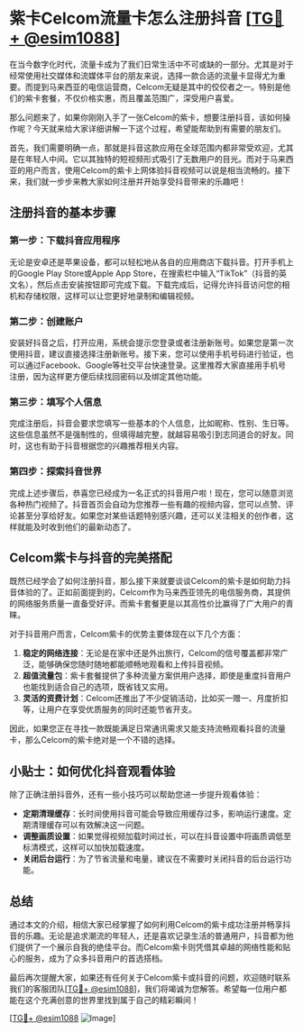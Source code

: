 # 紫卡Celcom流量卡怎么注册抖音 [[TG💪+ @esim1088](https://t.me/s/esim1088)]

在当今数字化时代，流量卡成为了我们日常生活中不可或缺的一部分。尤其是对于经常使用社交媒体和流媒体平台的朋友来说，选择一款合适的流量卡显得尤为重要。而提到马来西亚的电信运营商，Celcom无疑是其中的佼佼者之一。特别是他们的紫卡套餐，不仅价格实惠，而且覆盖范围广，深受用户喜爱。

那么问题来了，如果你刚刚入手了一张Celcom的紫卡，想要注册抖音，该如何操作呢？今天就来给大家详细讲解一下这个过程，希望能帮助到有需要的朋友们。

首先，我们需要明确一点，那就是抖音这款应用在全球范围内都非常受欢迎，尤其是在年轻人中间。它以其独特的短视频形式吸引了无数用户的目光。而对于马来西亚的用户而言，使用Celcom的紫卡上网体验抖音视频可以说是相当流畅的。接下来，我们就一步步来教大家如何注册并开始享受抖音带来的乐趣吧！

## 注册抖音的基本步骤

### 第一步：下载抖音应用程序
无论是安卓还是苹果设备，都可以轻松地从各自的应用商店下载抖音。打开手机上的Google Play Store或Apple App Store，在搜索栏中输入“TikTok”（抖音的英文名），然后点击安装按钮即可完成下载。下载完成后，记得允许抖音访问您的相机和存储权限，这样可以让您更好地录制和编辑视频。

### 第二步：创建账户
安装好抖音之后，打开应用，系统会提示您登录或者注册新账号。如果您是第一次使用抖音，建议直接选择注册新账号。接下来，您可以使用手机号码进行验证，也可以通过Facebook、Google等社交平台快速登录。这里推荐大家直接用手机号注册，因为这样更方便后续找回密码以及绑定其他功能。

### 第三步：填写个人信息
完成注册后，抖音会要求您填写一些基本的个人信息，比如昵称、性别、生日等。这些信息虽然不是强制性的，但填得越完整，就越容易吸引到志同道合的好友。同时，这也有助于抖音根据您的兴趣推荐相关内容。

### 第四步：探索抖音世界
完成上述步骤后，恭喜您已经成为一名正式的抖音用户啦！现在，您可以随意浏览各种热门视频了。抖音首页会自动为您推荐一些有趣的视频内容，您可以点赞、评论甚至分享给好友。如果您对某些话题特别感兴趣，还可以关注相关的创作者，这样就能及时收到他们的最新动态了。

## Celcom紫卡与抖音的完美搭配

既然已经学会了如何注册抖音，那么接下来就要谈谈Celcom的紫卡是如何助力抖音体验的了。正如前面提到的，Celcom作为马来西亚领先的电信服务商，其提供的网络服务质量一直备受好评。而紫卡套餐更是以其高性价比赢得了广大用户的青睐。

对于抖音用户而言，Celcom紫卡的优势主要体现在以下几个方面：

1. **稳定的网络连接**：无论是在家中还是外出旅行，Celcom的信号覆盖都非常广泛，能够确保您随时随地都能顺畅地观看和上传抖音视频。
2. **超值流量包**：紫卡套餐提供了多种流量方案供用户选择，即使是重度抖音用户也能找到适合自己的选项，既省钱又实用。
3. **灵活的资费计划**：Celcom还推出了不少促销活动，比如买一赠一、月度折扣等，让用户在享受优质服务的同时还能节省开支。

因此，如果您正在寻找一款既能满足日常通讯需求又能支持流畅观看抖音的流量卡，那么Celcom的紫卡绝对是一个不错的选择。

## 小贴士：如何优化抖音观看体验

除了正确注册抖音外，还有一些小技巧可以帮助您进一步提升观看体验：

- **定期清理缓存**：长时间使用抖音可能会导致应用缓存过多，影响运行速度。定期清理缓存可以有效解决这一问题。
- **调整画质设置**：如果觉得视频加载时间过长，可以在抖音设置中将画质调低至标清模式，这样可以加快加载速度。
- **关闭后台运行**：为了节省流量和电量，建议在不需要时关闭抖音的后台运行功能。

## 总结

通过本文的介绍，相信大家已经掌握了如何利用Celcom的紫卡成功注册并畅享抖音的乐趣。无论是追求潮流的年轻人，还是喜欢记录生活的普通用户，抖音都为他们提供了一个展示自我的绝佳平台。而Celcom紫卡则凭借其卓越的网络性能和贴心的服务，成为了众多抖音用户的首选搭档。

最后再次提醒大家，如果还有任何关于Celcom紫卡或抖音的问题，欢迎随时联系我们的客服团队[[TG💪+ @esim1088](https://t.me/s/esim1088)]，我们将竭诚为您解答。希望每一位用户都能在这个充满创意的世界里找到属于自己的精彩瞬间！

[[TG💪+ @esim1088](https://t.me/s/esim1088) ![Image](https://i.postimg.cc/4NQfJmqS/Snipaste-2025-05-13-00-14-12.png)]